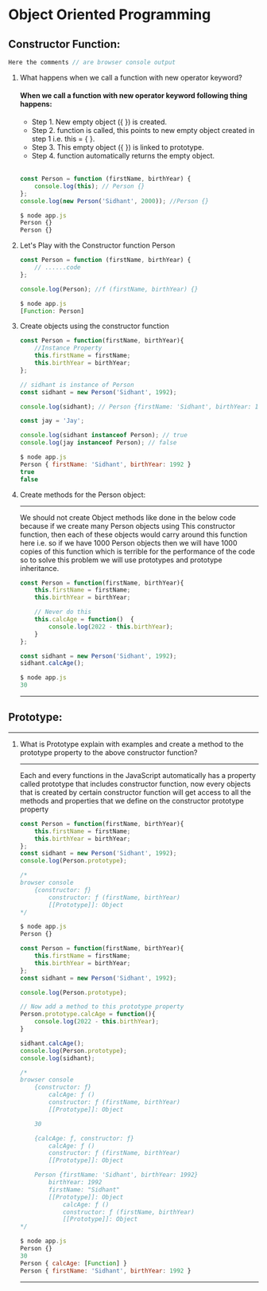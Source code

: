 # Object Oriented Programming
## Constructor Function:

```js
Here the comments // are browser console output
```

1. What happens when we call a function with new operator keyword?

    <h4>When we call a function with new operator keyword following thing happens:</h4>
    <ul>
        <li>Step 1. New empty object ({ }) is created.</li>
        <li>Step 2. function is called, this points to new empty object created in step 1 i.e. this = { }.</li>
        <li>Step 3. This empty object ({ }) is linked to prototype.</li>
        <li>Step 4. function automatically returns the empty object.</li>
    </ul>
    <br>

    ```js
    const Person = function (firstName, birthYear) {
        console.log(this); // Person {}
    };
    console.log(new Person('Sidhant', 2000)); //Person {}

    $ node app.js
    Person {}
    Person {}
    ```
2. Let's Play with the Constructor function Person

    ```js
    const Person = function (firstName, birthYear) {
        // ......code
    };

    console.log(Person); //f (firstName, birthYear) {}

    $ node app.js
    [Function: Person]
    ```
3. Create objects using the constructor function

    ```js
    const Person = function(firstName, birthYear){
        //Instance Property
        this.firstName = firstName;
        this.birthYear = birthYear;
    };

    // sidhant is instance of Person
    const sidhant = new Person('Sidhant', 1992);

    console.log(sidhant); // Person {firstName: 'Sidhant', birthYear: 1992}

    const jay = 'Jay';

    console.log(sidhant instanceof Person); // true
    console.log(jay instanceof Person); // false

    $ node app.js
    Person { firstName: 'Sidhant', birthYear: 1992 }
    true
    false
    ```
4. Create methods for the Person object:
    ***
     We should not create Object methods like done in the below code because if we create many Person objects using This constructor function, then each of these objects would carry around this function here i.e. so if we have 1000 Person objects then we will have 1000 copies of this function which is terrible for the performance of the code so to solve this problem we will use prototypes and prototype inheritance.
    ```js
    const Person = function(firstName, birthYear){
        this.firstName = firstName;
        this.birthYear = birthYear;

        // Never do this
        this.calcAge = function()  {
            console.log(2022 - this.birthYear);
        }
    };

    const sidhant = new Person('Sidhant', 1992);
    sidhant.calcAge();

    $ node app.js
    30
    ```
    ***

## Prototype:
<hr>

1. What is Prototype explain with examples and create a method to the prototype property to the above constructor function?
    ***
     Each and every functions in the JavaScript automatically has a property called prototype that includes constructor function, now every objects that is created by certain constructor function will get access to all the methods and properties that we define on the constructor prototype property
    ```js
    const Person = function(firstName, birthYear){
        this.firstName = firstName;
        this.birthYear = birthYear;
    };
    const sidhant = new Person('Sidhant', 1992);
    console.log(Person.prototype);

    /*
    browser console
        {constructor: ƒ}
            constructor: ƒ (firstName, birthYear)
            [[Prototype]]: Object
    */

    $ node app.js
    Person {}
    ```
    ```js
    const Person = function(firstName, birthYear){
        this.firstName = firstName;
        this.birthYear = birthYear;
    };
    const sidhant = new Person('Sidhant', 1992);

    console.log(Person.prototype);

    // Now add a method to this prototype property
    Person.prototype.calcAge = function(){
        console.log(2022 - this.birthYear);
    }

    sidhant.calcAge();
    console.log(Person.prototype);
    console.log(sidhant);

    /*
    browser console
        {constructor: ƒ}
            calcAge: ƒ ()
            constructor: ƒ (firstName, birthYear)
            [[Prototype]]: Object

        30

        {calcAge: ƒ, constructor: ƒ}
            calcAge: ƒ ()
            constructor: ƒ (firstName, birthYear)
            [[Prototype]]: Object

        Person {firstName: 'Sidhant', birthYear: 1992}
            birthYear: 1992
            firstName: "Sidhant"
            [[Prototype]]: Object
                calcAge: ƒ ()
                constructor: ƒ (firstName, birthYear)
                [[Prototype]]: Object
    */

    $ node app.js
    Person {}
    30
    Person { calcAge: [Function] }
    Person { firstName: 'Sidhant', birthYear: 1992 }
    ```
    ***






